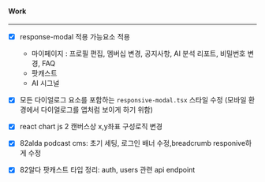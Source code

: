 
#### Work
---
- [x] response-modal 적용 가능요소 적용
	- 마이페이지 : 프로필 편집, 멤버십 변경, 공지사항, AI 분석 리포트, 비밀번호 변경, FAQ
	- 팟캐스트
	- AI 시그널

- [x] 모든 다이얼로그 요소를 포함하는 `responsive-modal.tsx` 스타일 수정 (모바일 환경에서 다이얼로그를 앱처럼 보이게 하기 위함)
- [x] react chart js 2 캔버스상 x,y좌표 구성로직 변경
- [x] 82alda podcast cms: 초기 세팅, 로그인 배너 수정,breadcrumb responive하게 수정 
- [x] 82알다 팟캐스트 타입 정리: auth, users 관련 api endpoint

